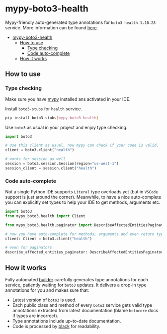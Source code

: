 # mypy-boto3-health

Mypy-friendly auto-generated type annotations for `boto3 health 1.10.28` service.
More information can be found [here](https://github.com/vemel/mypy_boto3).

- [mypy-boto3-health](#mypy-boto3-health)
  - [How to use](#how-to-use)
    - [Type checking](#type-checking)
    - [Code auto-complete](#code-auto-complete)
  - [How it works](#how-it-works)

## How to use

### Type checking

Make sure you have [mypy](https://github.com/python/mypy) installed ans activated in your IDE.

Install `boto3-stubs` for `health` service.

```bash
pip install boto3-stubs[mypy-boto3-health]
```

Use `boto3` as usual in your project and enjoy type checking.

```python
import boto3

# Use this client as usual, now mypy can check if your code is valid.
client = boto3.client("health")

# works for session as well
session = boto3.session.Session(region="us-west-1")
session_client = session.client("health")

```

### Code auto-complete

Not a single Python IDE supports `Literal` type overloads yet (but in `VSCode` support is just around the corner).
Meanwhile, to have a nice auto-complete you can explicitly set types to help your IDE to get methods, arguments etc.

```python
import boto3
from mypy_boto3.health import Client

from mypy_boto3.health.paginator import DescribeAffectedEntitiesPaginator

# now you have auto-complete for methods, arguments and even return types
client: Client = boto3.client("health")

# even for paginators
describe_affected_entities_paginator: DescribeAffectedEntitiesPaginator = client.get_paginator("describe_affected_entities")
```

## How it works

Fully automated [builder](https://github.com/vemel/mypy_boto3) carefully generates
type annotations for each service, patiently waiting for `boto3` updates. It delivers
a drop-in type annotations for you and makes sure that:

- Latest version of `boto3` is used.
- Each public class and method of every `boto3` service gets valid type annotations
  extracted from latest documentation (blame `botocore` docs if types are incorrect).
- Type annotations include up-to-date documentation.
- Code is processed by [black](https://github.com/psf/black) for readability.